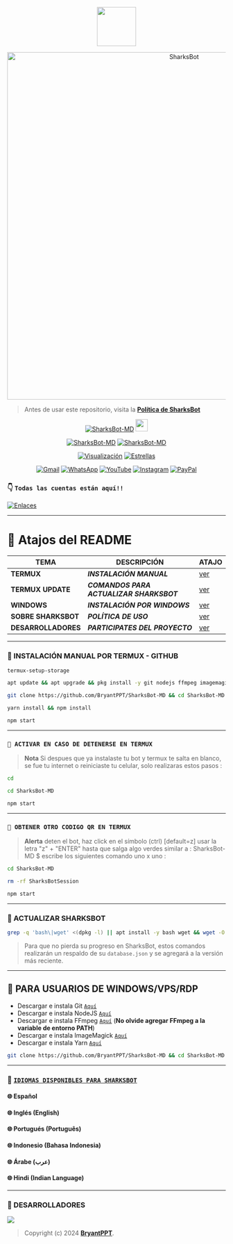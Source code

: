 <p align="center"> 
<a href="https://github.com/BryantPPT"><img src="http://readme-typing-svg.herokuapp.com?font=mono&size=17&duration=4000&color=F7B11B&center=falso&vCenter=falso&lines=SharksBot-MD++%F0%9F%90%88;Gracias+por+visitar+este+repositorio.+%F0%9F%92%96" height="90px"></a> 
</p>
 
<p align="center">
<img src="https://telegra.ph/file/d8123357169afc1811d8e.mp4" alt="SharksBot" width="800"/>
  
> Antes de usar este repositorio, visita la **[Política de SharksBot](https://github.com/BryantPPT/SharksBot-MD/blob/master/terms.md)** 
</p>

<p align="center">
<a href="#"><img title="SharksBot-MD" src="https://img.shields.io/badge/SI TE GUSTA ESTE REPOSITORIO APOYAME CON UNA 🦈 ¡GRACIAS! -red?colorA=%255ff0000&colorB=%23017e40&style=for-the-badge"></a> 
<img src="https://i.pinimg.com/originals/5f/75/ce/5f75ce6b0260922a4480284b699deaad.gif" height="28px">
</p>  

<p align="center">
<a href="#"><img title="SharksBot-MD" src="https://img.shields.io/badge/LEA TODO EL README-red?colorA=%F77F48FF&colorB=%F77F48FF&style=for-the-badge"></a> 
<a href="#"><img title="SharksBot-MD" src="https://img.shields.io/badge/COMPATIBLE CON LA VERSIÓN MULTI DISPOSITIVOS DE WHATSAPP-red?colorA=%F77F48FF&colorB=%F77F48FF&style=for-the-badge"></a>
</p>

<p align="center">   
<a href="https://github.com/BryantPPT/SharksBot-MD/watchers"><img title="Visualización" src="https://img.shields.io/github/watchers/BryantPPT/SharksBot-MD?label=Visualización&col or=green&style=flat-square"></a>
<a href="https://github.com/BryantPPT/SharksBot-MD/stargazers"><img title="Estrellas" src="https://img.shields.io/github/stars/BryantPPT/SharksBot-MD?label=Estrellas&color=yellow&style=flat-square"></a>
</p>

<div align="center">
  
[![Gmail](https://img.shields.io/badge/GMAIL-D14836?style=for-the-badge&logo=gmail&logoColor=white)](mailto:xlbrayan30@gmail.com)
[![WhatsApp](https://img.shields.io/badge/CONSULTA-25D366?style=for-the-badge&logo=whatsapp&logoColor=white)](https://wa.me/+18298838883)
[![YouTube](https://img.shields.io/badge/YOUTUBE-FF0000?style=for-the-badge&logo=youtube&logoColor=white)](https://www.youtube.com/@dxxrkgxntel)
[![Instagram](https://img.shields.io/badge/INSTAGRAM-E4405F?style=for-the-badge&logo=instagram&logoColor=white)](https://instagram.com/soybryant_hdx)
[![PayPal](https://img.shields.io/badge/PayPal-00457C?style=for-the-badge&logo=paypal&logoColor=white)](https://paypal.me/brayanbeltrex)
</div>

### 👇 `Todas las cuentas están aquí!!`
[![Enlaces](https://img.shields.io/badge/SHARKSBOT_Accounts-000000%7D?style=for-the-badge&logo=biolink&logoColor=white)](https://www.atom.bio/sharksbot/)

-----
# 📍 Atajos del README

| TEMA | DESCRIPCIÓN | ATAJO |
|------|-------------|-------|
| **TERMUX** | ***INSTALACIÓN MANUAL*** |[ver](https://github.com/BryantPPT/SharksBot-MD/#-opción-2-instalación-manual-por-termux---github) |
| **TERMUX UPDATE** | ***COMANDOS PARA ACTUALIZAR SHARKSBOT*** |[ver](https://github.com/BryantPPT/SharksBot-MD/#-actualizar-sharksbot) |
| **WINDOWS** | ***INSTALACIÓN POR WINDOWS*** |[ver](https://github.com/BryantPPT/SharksBot-MD/#-para-usuarios-de-windowsvpsrdp) |
| **SOBRE SHARKSBOT** | ***POLÍTICA DE USO*** |[ver](https://github.com/BryantPPT/SharksBot-MD/blob/master/terms.md) |
| **DESARROLLADORES** | ***PARTICIPATES DEL PROYECTO*** |[ver](https://github.com/BryantPPT/SharksBot-MD/#-creador) |
-----
### 🦈 INSTALACIÓN MANUAL POR TERMUX - GITHUB 
```bash
termux-setup-storage
```
```bash
apt update && apt upgrade && pkg install -y git nodejs ffmpeg imagemagick yarn
```
```bash
git clone https://github.com/BryantPPT/SharksBot-MD && cd SharksBot-MD
```
```bash
yarn install && npm install
```
```bash
npm start
```
------------------
### `🦈 ACTIVAR EN CASO DE DETENERSE EN TERMUX`
> **Nota** Si despues que ya instalaste tu bot y termux te salta en blanco, se fue tu internet o reiniciaste tu celular, solo realizaras estos pasos :
```bash
cd
```
```bash
cd SharksBot-MD
```
```bash
npm start
```
----
### `🦈 OBTENER OTRO CODIGO QR EN TERMUX`
> **Alerta** deten el bot, haz click en el símbolo (ctrl) [default=z] usar la letra "z" + "ENTER" hasta que salga algo verdes similar a : SharksBot-MD $
> escribe los siguientes comando uno x uno :
```bash 
cd SharksBot-MD
```
```bash
rm -rf SharksBotSession
```
```bash
npm start
```
----
### 🦈 ACTUALIZAR SHARKSBOT
```bash
grep -q 'bash\|wget' <(dpkg -l) || apt install -y bash wget && wget -O - https://raw.githubusercontent.com/BryantPPT/SharksBot-MD/master/update.sh | bash 
```
> Para que no pierda su progreso en SharksBot, estos comandos realizarán un respaldo de su `database.json` y se agregará a la versión más reciente.                          
----
## 🦈 PARA USUARIOS DE WINDOWS/VPS/RDP

* Descargar e instala Git [`Aquí`](https://git-scm.com/downloads)
* Descargar e instala NodeJS [`Aquí`](https://nodejs.org/en/download)
* Descargar e instala FFmpeg [`Aquí`](https://ffmpeg.org/download.html) (**No olvide agregar FFmpeg a la variable de entorno PATH**)
* Descargar e instala ImageMagick [`Aquí`](https://imagemagick.org/script/download.php)
* Descargar e instala Yarn [`Aquí`](https://classic.yarnpkg.com/en/docs/install#windows-stable)
```bash
git clone https://github.com/BryantPPT/SharksBot-MD && cd SharksBot-MD && npm install && npm update && node .
```
----
### 💠 [`IDIOMAS DISPONIBLES PARA SHARKSBOT`](https://github.com/BryantPPT/SharksBot-MD/blob/master/config.js) 
#### 🌐 Español  
#### 🌐 Inglés (English) 
#### 🌐 Portugués (Português)
#### 🌐 Indonesio (Bahasa Indonesia) 
#### 🌐 Árabe (عرب)
#### 🌐 Hindi (Indian Language)
----

### 🦈 DESARROLLADORES
<a href="https://github.com/BryantPPT/SharksBot-MD/graphs/contributors">
<img src="https://contrib.rocks/image?repo=BryantPPT/SharksBot-MD" /> 
</a>

> Copyright (c) 2024 **[BryantPPT](https://github.com/BryantPPT/SharksBot-MD/blob/master/LICENSE)**.
